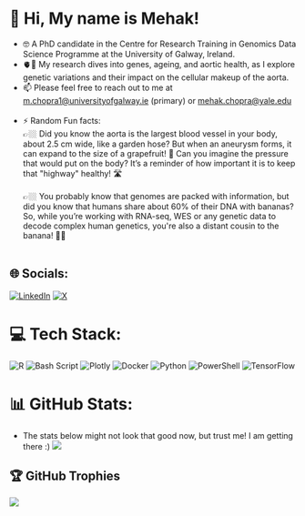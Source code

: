 # 💫 Hi, My name is Mehak!
- 🤓 A PhD candidate in the Centre for Research Training in Genomics Data Science Programme at the University of Galway, Ireland. <br/>
- 🫀🧬 My research dives into genes, ageing, and aortic health, as I explore genetic variations and their impact on the cellular makeup of the aorta. <br/>
- 📫 Please feel free to reach out to me at m.chopra1@universityofgalway.ie (primary) or mehak.chopra@yale.edu  <br/><br/>
- ⚡ Random Fun facts: <br/>
  👉🏼 Did you know the aorta is the largest blood vessel in your body, about 2.5 cm wide, like a garden hose? But when an aneurysm forms, it can expand to the size of a grapefruit! 🤯 Can you imagine the pressure that would put on the body? It’s a reminder of how important it is to keep that "highway" healthy! 🛣️ <br/><br/>
  👉🏼 You probably know that genomes are packed with information, but did you know that humans share about 60% of their DNA with bananas? So, while you’re working with RNA-seq, WES or any genetic data to decode complex human genetics, you're also a distant cousin to the banana! 🍌🔬 <br/><br/>

## 🌐 Socials:
[![LinkedIn](https://img.shields.io/badge/LinkedIn-%230077B5.svg?logo=linkedin&logoColor=white)](https://linkedin.com/in/mehak-chopra) [![X](https://img.shields.io/badge/X-black.svg?logo=X&logoColor=white)](https://x.com/chopraamhk) 

# 💻 Tech Stack:
![R](https://img.shields.io/badge/r-%23276DC3.svg?style=for-the-badge&logo=r&logoColor=white) 
![Bash Script](https://img.shields.io/badge/bash_script-%23121011.svg?style=for-the-badge&logo=gnu-bash&logoColor=white) 
![Plotly](https://img.shields.io/badge/Plotly-%233F4F75.svg?style=for-the-badge&logo=plotly&logoColor=white) 
![Docker](https://img.shields.io/badge/docker-%230db7ed.svg?style=for-the-badge&logo=docker&logoColor=white)
![Python](https://img.shields.io/badge/python-3670A0?style=for-the-badge&logo=python&logoColor=ffdd54) 
![PowerShell](https://img.shields.io/badge/PowerShell-%235391FE.svg?style=for-the-badge&logo=powershell&logoColor=white) 
![TensorFlow](https://img.shields.io/badge/TensorFlow-%23FF6F00.svg?style=for-the-badge&logo=TensorFlow&logoColor=white) 

# 📊 GitHub Stats:
- The stats below might not look that good now, but trust me! I am getting there :)
![](https://github-readme-stats.vercel.app/api?username=chopraamhk&theme=dark&hide_border=false&include_all_commits=false&count_private=false)<br/>

## 🏆 GitHub Trophies
![](https://github-profile-trophy.vercel.app/?username=chopraamhk&theme=synthwave&no-frame=false&no-bg=false&margin-w=4)
